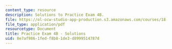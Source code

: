 ```yaml
---
content_type: resource
description: Solutions to Practice Exam 4B.
file: https://ol-ocw-studio-app-production.s3.amazonaws.com/courses/18-02-multivariable-calculus-fall-2007/8e7af9861fedf8b81de3d8999514787d_prac4bsol.pdf
file_type: application/pdf
resourcetype: Document
title: Practice Exam 4B - Solutions
uid: 8e7af986-1fed-f8b8-1de3-d8999514787d
---
```

